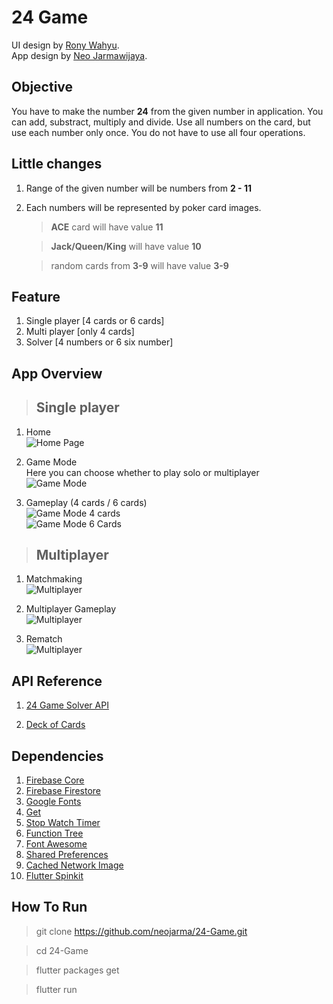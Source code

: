 # 24 Game

UI design by [Rony Wahyu](https://github.com/ronywahyuu).  
App design by [Neo Jarmawijaya](https://github.com/neojarma).

## Objective

You have to make the number **24** from the given number in application. You can add, substract, multiply and divide. Use all numbers on the card, but use each number only once. You do not have to use all four operations.


## Little changes

1. Range of the given number will be numbers from **2 - 11**
2. Each numbers will be represented by poker card images.  
    > **ACE** card will have value **11** 

    > **Jack/Queen/King** will have value **10**

    > random cards from **3-9** will have value **3-9**


## Feature

1. Single player [4 cards or 6 cards]
2. Multi player [only 4 cards]
3. Solver [4 numbers or 6 six number]

## App Overview

> ## Single player

1. Home  
![Home Page](assets/screenshots/home.png)

2. Game Mode  
    Here you can choose whether to play solo or multiplayer  
![Game Mode](assets/screenshots/game_mode.png)

3. Gameplay (4 cards / 6 cards)  
![Game Mode 4 cards](assets/screenshots/single_gameplay.gif)  
![Game Mode 6 Cards](assets/screenshots/single_6_card.png)

> ## Multiplayer

1. Matchmaking  
![Multiplayer](assets/screenshots/matchmaking.gif)

1. Multiplayer Gameplay  
![Multiplayer](assets/screenshots/gameplay_online.gif)

1. Rematch  
![Multiplayer](assets/screenshots/rematch.gif)

## API Reference

1. [24 Game Solver API](https://github.com/neojarma/24-Game-API)

2. [Deck of Cards](https://deckofcardsapi.com/)

## Dependencies

1. [Firebase Core](https://pub.dev/packages/firebase_core)
2. [Firebase Firestore](https://pub.dev/packages/cloud_firestore)
3. [Google Fonts](https://pub.dev/packages/google_fonts)
4. [Get](https://pub.dev/packages/get)
5. [Stop Watch Timer](https://pub.dev/packages/stop_watch_timer)
6. [Function Tree](https://pub.dev/packages/function_tree)
7. [Font Awesome](https://pub.dev/packages/font_awesome_flutter)
8. [Shared Preferences](https://pub.dev/packages/shared_preferences)
9. [Cached Network Image](https://pub.dev/packages/cached_network_image)
10. [Flutter Spinkit](https://pub.dev/packages/flutter_spinkit)

## How To Run
> git clone https://github.com/neojarma/24-Game.git

> cd 24-Game

> flutter packages get

> flutter run
